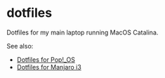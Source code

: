 # dotfiles

Dotfiles for my main laptop running MacOS Catalina.

See also:

- [Dotfiles for Pop!\_OS](https://github.com/gracehoward/dotfiles/tree/pop)
- [Dotfiles for Manjaro i3](https://github.com/gracehoward/dotfiles/tree/manjaro)
